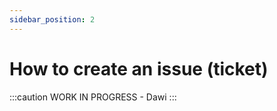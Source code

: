 ```yaml
---
sidebar_position: 2
---
```


# How to create an issue (ticket)

:::caution
WORK IN PROGRESS - Dawi
:::
